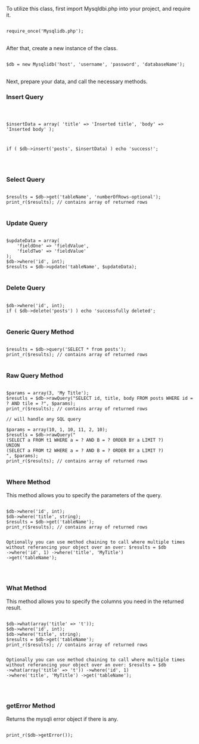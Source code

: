 To utilize this class, first import Mysqldbi.php into your project, and require it.

<pre>
<code>
require_once('Mysqlidb.php');
</code>
</pre>

After that, create a new instance of the class.

<pre>
<code>
$db = new Mysqlidb('host', 'username', 'password', 'databaseName');
</code>
</pre>

Next, prepare your data, and call the necessary methods.

<h3> Insert Query </h3>
<pre>
<code>

$insertData = array(
	'title' => 'Inserted title',
	'body' => 'Inserted body'
);

if ( $db->insert('posts', $insertData) ) echo 'success!';

</code>
</pre>

<h3> Select Query </h3>

<pre>
<code>
$results = $db->get('tableName', 'numberOfRows-optional');
print_r($results); // contains array of returned rows
</code>
</pre>

<h3> Update Query </h3>

<pre>
<code>
$updateData = array(
	'fieldOne' => 'fieldValue',
	'fieldTwo' => 'fieldValue'
);
$db->where('id', int);
$results = $db->update('tableName', $updateData);
</code>
</pre>

<h3> Delete Query </h3>

<pre>
<code>
$db->where('id', int);
if ( $db->delete('posts') ) echo 'successfully deleted';
</code>
</pre>

<h3> Generic Query Method </h3>

<pre>
<code>
$results = $db->query('SELECT * from posts');
print_r($results); // contains array of returned rows
</code>
</pre>

<h3> Raw Query Method </h3>

<pre>
<code>
$params = array(3, 'My Title');
$resutls = $db->rawQuery("SELECT id, title, body FROM posts WHERE id = ? AND tile = ?", $params);
print_r($results); // contains array of returned rows

// will handle any SQL query

$params = array(10, 1, 10, 11, 2, 10);
$resutls = $db->rawQuery("
(SELECT a FROM t1 WHERE a = ? AND B = ? ORDER BY a LIMIT ?)
UNION
(SELECT a FROM t2 WHERE a = ? AND B = ? ORDER BY a LIMIT ?)
", $params);
print_r($results); // contains array of returned rows
</code>
</pre>



<h3> Where Method </h3>
<p>This method allows you to specify the parameters of the query.</p>
<pre>
<code>
$db->where('id', int);
$db->where('title', string);
$results = $db->get('tableName');
print_r($results); // contains array of returned rows

Optionally you can use method chaining to call where multiple times without referancing your object over an over:
$results = $db
	->where('id', 1)
	->where('title', 'MyTitle')
	->get('tableName');

</code>
</pre>

<h3> What Method </h3>
<p>This method allows you to specify the columns you need in the returned result.</p>
<pre>
<code>
$db->what(array('title' => 't'));
$db->where('id', int);
$db->where('title', string);
$results = $db->get('tableName');
print_r($results); // contains array of returned rows

Optionally you can use method chaining to call where multiple times without referancing your object over an over:
$results = $db
	->what(array('title' => 't'))
	->where('id', 1)
	->where('title', 'MyTitle')
	->get('tableName');

</code>
</pre>

<h3> getError Method </h3>
<p>Returns the mysqli error object if there is any.</p>
<pre>
<code>
print_r($db->getError());
</code>
</pre>
